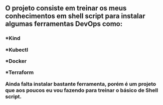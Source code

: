 <h2> O projeto consiste em treinar os meus conhecimentos em <strong>shell script</strong> para instalar algumas ferramentas DevOps como: </h2> 

<h3>
<p> *Kind </p>
<p> *Kubectl </p>
<p> *Docker </p>
<p> *Terraform </p> 

Ainda falta instalar bastante ferramenta, porém é um projeto que aos poucos eu vou fazendo para treinar o básico de Shell script. </h3>